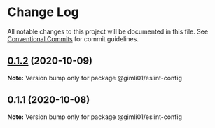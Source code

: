 # Change Log

All notable changes to this project will be documented in this file.
See [Conventional Commits](https://conventionalcommits.org) for commit guidelines.

## [0.1.2](https://github.com/gimli01/endevors-toolbox/compare/@gimli01/eslint-config@0.1.1...@gimli01/eslint-config@0.1.2) (2020-10-09)

**Note:** Version bump only for package @gimli01/eslint-config





## 0.1.1 (2020-10-08)

**Note:** Version bump only for package @gimli01/eslint-config
